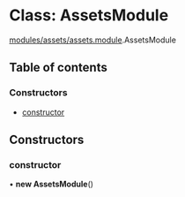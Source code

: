 # Class: AssetsModule

[modules/assets/assets.module](../modules/modules_assets_assets_module.md).AssetsModule

## Table of contents

### Constructors

- [constructor](modules_assets_assets_module.AssetsModule.md#constructor)

## Constructors

### constructor

• **new AssetsModule**()

